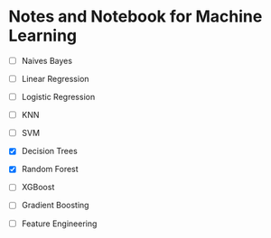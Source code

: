# Notes and Notebook for Machine Learning
- [ ] Naives Bayes
- [ ] Linear Regression
- [ ] Logistic Regression
- [ ] KNN
- [ ] SVM
- [X] Decision Trees
- [X] Random Forest
- [ ] XGBoost
- [ ] Gradient Boosting
- [ ] Feature Engineering

